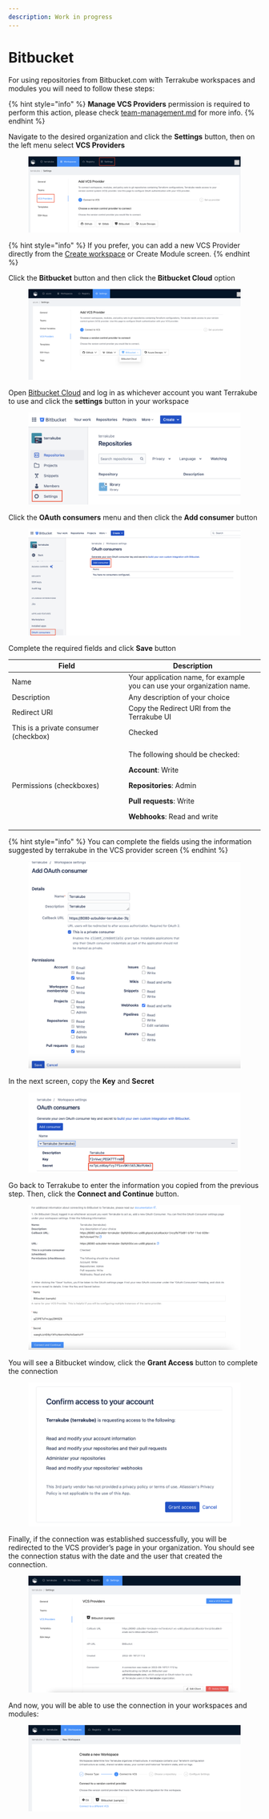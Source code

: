 ```yaml
---
description: Work in progress
---
```


# Bitbucket

For using repositories from Bitbucket.com with Terrakube workspaces and modules you will need to follow these steps:

{% hint style="info" %}
**Manage VCS Providers** permission is required to perform this action, please check [team-management.md](../organizations/team-management.md "mention") for more info.
{% endhint %}

Navigate to the desired organization and click the **Settings** button, then on the left menu select **VCS Providers**&#x20;

<figure><img src="../../.gitbook/assets/image (308).png" alt=""><figcaption></figcaption></figure>

{% hint style="info" %}
If you prefer, you can add a new VCS Provider directly from the [Create workspace](../workspaces/creating-workspaces.md) or Create Module screen.
{% endhint %}

Click the **Bitbucket** button and then click the **Bitbucket Cloud** option

<figure><img src="../../.gitbook/assets/image (8).png" alt=""><figcaption></figcaption></figure>

Open [Bitbucket Cloud](https://bitbucket.org) and log in as whichever account you want Terrakube to use and click the **settings** button in your workspace

<figure><img src="../../.gitbook/assets/image (65).png" alt=""><figcaption></figcaption></figure>

Click the **OAuth consumers** menu and then click the **Add consumer** button

<figure><img src="../../.gitbook/assets/image (69).png" alt=""><figcaption></figcaption></figure>

Complete the required fields and click **Save**  button

<table><thead><tr><th width="219">Field</th><th>Description</th></tr></thead><tbody><tr><td>Name</td><td>Your application name, for example you can use your organization name.</td></tr><tr><td>Description</td><td>Any description of your choice</td></tr><tr><td>Redirect URI</td><td>Copy the Redirect URI from the Terrakube UI</td></tr><tr><td>This is a private consumer (checkbox)</td><td>Checked</td></tr><tr><td>Permissions (checkboxes)</td><td><p>The following should be checked: </p><p><strong>Account</strong>: Write </p><p><strong>Repositories</strong>: Admin </p><p><strong>Pull requests</strong>: Write </p><p><strong>Webhooks</strong>: Read and write</p></td></tr></tbody></table>

{% hint style="info" %}
You can complete the fields using the information suggested by terrakube in the VCS provider screen
{% endhint %}

<figure><img src="../../.gitbook/assets/image (223).png" alt=""><figcaption></figcaption></figure>

In the next screen, copy the **Key** and **Secret**

<figure><img src="../../.gitbook/assets/image (336).png" alt=""><figcaption></figcaption></figure>

Go back to Terrakube to enter the information you copied from the previous step. Then, click the **Connect and Continue** button.

<figure><img src="../../.gitbook/assets/image (247).png" alt=""><figcaption></figcaption></figure>

You will see a Bitbucket window, click the **Grant Access** button to complete the connection

<figure><img src="../../.gitbook/assets/image (323).png" alt=""><figcaption></figcaption></figure>

Finally, if the connection was established successfully, you will be redirected to the VCS provider’s page in your organization. You should see the connection status with the date and the user that created the connection.

<figure><img src="../../.gitbook/assets/image (81).png" alt=""><figcaption></figcaption></figure>

And now, you will be able to use the connection in your workspaces and modules:

<figure><img src="../../.gitbook/assets/image (334).png" alt=""><figcaption></figcaption></figure>
